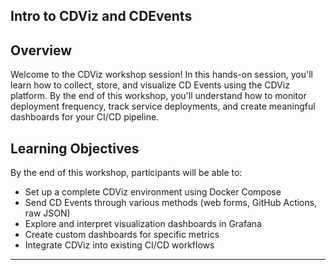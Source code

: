 ## Intro to CDViz and CDEvents

## Overview

Welcome to the CDViz workshop session! In this hands-on session, you'll learn
how to collect, store, and visualize CD Events using the CDViz platform. By the
end of this workshop, you'll understand how to monitor deployment frequency,
track service deployments, and create meaningful dashboards for your CI/CD
pipeline.

## Learning Objectives

By the end of this workshop, participants will be able to:

- Set up a complete CDViz environment using Docker Compose
- Send CD Events through various methods (web forms, GitHub Actions, raw JSON)
- Explore and interpret visualization dashboards in Grafana
- Create custom dashboards for specific metrics
- Integrate CDViz into existing CI/CD workflows

---
